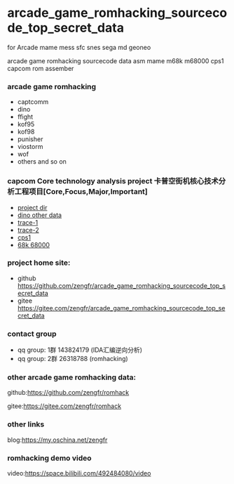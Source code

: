 # arcade_game_romhacking_sourcecode_top_secret_data

for Arcade mame mess sfc snes sega md geoneo

arcade game romhacking sourcecode data asm mame m68k m68000 cps1 capcom rom assember
### arcade game romhacking
- captcomm
- dino 
- ffight
- kof95
- kof98
- punisher
- viostorm
- wof
- others and so on
### capcom Core technology analysis project 卡普空街机核心技术分析工程项目[Core,Focus,Major,Important]
- [project dir](https://github.com/zengfr/arcade_game_romhacking_sourcecode_top_secret_data/tree/main/dino/attack)
- [dino other data](https://github.com/zengfr/romhack/tree/master/dino)
- [trace-1](https://github.com/zengfr/arcade_game_romhacking_sourcecode_top_secret_data/tree/main/dino/trace) 
- [trace-2](https://github.com/zengfr/arcade_game_romhacking_sourcecode_top_secret_data/tree/main/dino/attack/trace)
- [cps1](https://github.com/zengfr/romhack/tree/master/CPS1)
- [68k 68000](https://github.com/zengfr/romhack/tree/master/M68000)
### project home site:
- github
https://github.com/zengfr/arcade_game_romhacking_sourcecode_top_secret_data
- gitee
https://gitee.com/zengfr/arcade_game_romhacking_sourcecode_top_secret_data
### contact group
- qq group: 1群 143824179 (IDA汇编逆向分析)
- qq group: 2群 26318788 (romhacking)
### other arcade game romhacking data:

github:https://github.com/zengfr/romhack

gitee:https://gitee.com/zengfr/romhack

### other links
blog:https://my.oschina.net/zengfr

### romhacking demo video
video:https://space.bilibili.com/492484080/video

~~~